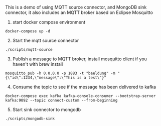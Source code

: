 This is a demo of using MQTT source connector, and MongoDB sink connector, it also includes an MQTT broker based on Eclipse Mosquitto

1. start docker compose environment 
```
docker-compose up -d
```

2. Start the mqtt source connector
```
./scripts/mqtt-source
```

3. Publish a message to MQTT broker, install mosquitto client if you haven't with brew install
```
mosquitto_pub -h 0.0.0.0 -p 1883 -t "baeldung" -m "{\"id\":1234,\"message\":\"This is a test\"}"
```

4. Consume the topic to see if the message has been delivered to kafka
```
docker-compose exec kafka kafka-console-consumer --bootstrap-server kafka:9092 --topic connect-custom --from-beginning
```

5. Start sink connector to mongodb
```
./scripts/mongodb-sink
```


